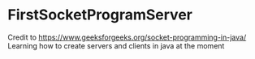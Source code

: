 # FirstSocketProgramServer
Credit to https://www.geeksforgeeks.org/socket-programming-in-java/
Learning how to create servers and clients in java at the moment
 
